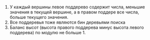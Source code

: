 1. У каждый вершины левое поддерево содержит числа, меньшие значения в текущей вершине, а в правом поддере все числа, больше текущего значения.
2. Все поддеревья тоже являются бин деревьями поиска
3. Баланс высот (высота правого поддерева минус высота левого поддерева) по модулю не больше 1. 